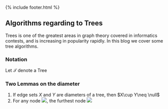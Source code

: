 {% include footer.html %}
## Algorithms regarding to Trees
Trees is one of the greatest areas in graph theory covered in informatics contests, and is increasing in popularity rapidly. In this blog we cover some tree algorithms.
### Notation
Let $\mathcal{T}$ denote a Tree
### Two Lemmas on the diameter
1. If edge sets $X$ and $Y$ are diameters of a tree, then $X\cup Y\neq \null$
2. For any node <img src="https://render.githubusercontent.com/render/math?math=v\in \mathcal{T}">, the furthest node <img src="https://render.githubusercontent.com/render/math?math=u">
